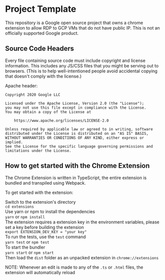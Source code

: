 
# Project Template

This repository is a Google open source project that owns a chrome extension
to allow RDP to GCP VMs that do not have public IP. This is not an officially
supported Google product. 


## Source Code Headers

Every file containing source code must include copyright and license
information. This includes any JS/CSS files that you might be serving out to
browsers. (This is to help well-intentioned people avoid accidental copying that
doesn't comply with the license.)

Apache header:

    Copyright 2020 Google LLC

    Licensed under the Apache License, Version 2.0 (the "License");
    you may not use this file except in compliance with the License.
    You may obtain a copy of the License at

        https://www.apache.org/licenses/LICENSE-2.0

    Unless required by applicable law or agreed to in writing, software
    distributed under the License is distributed on an "AS IS" BASIS,
    WITHOUT WARRANTIES OR CONDITIONS OF ANY KIND, either express or implied.
    See the License for the specific language governing permissions and
    limitations under the License.


## How to get started with the Chrome Extension  
The Chrome Extension is written in TypeScript, the entire extension is bundled and transpiled using Webpack.  

To get started with the extension:  

Switch to the extension's directory  
`cd extensions`  
Use yarn or npm to install the dependencies  
`yarn` or `npm install`  
The extension requires a extension key in the environment variables, please set a key before building the extension  
`export EXTENSION_DEV_KEY = "your key"`  
To run the tests, use the `test` command  
`yarn test` or `npm test`  
To start the bundler  
`yarn start` or `npm start`  
Then load the `dist` folder as an unpacked extension in `chrome://extensions`  

NOTE: Whenever an edit is made to any of the `.ts` or `.html` files, the extension will automatically reload  

